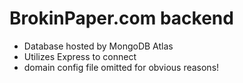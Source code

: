 # BrokinPaper.com backend
- Database hosted by MongoDB Atlas
- Utilizes Express to connect 
- domain config file omitted for obvious reasons!
